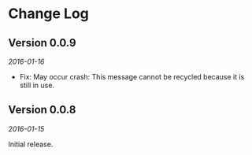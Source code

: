 Change Log
==========

## Version 0.0.9

_2016-01-16_

- Fix: May occur crash: This message cannot be recycled because it is still in use.

## Version 0.0.8

_2016-01-15_

Initial release.
